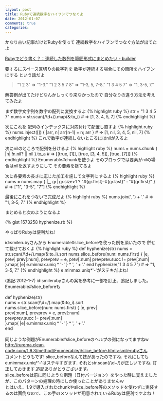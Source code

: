 ```yaml
---
layout: post
title: Rubyで連続数字をハイフンでつなぐよ
date: 2012-01-07
comments: true
categories:
---
```



かなり古い記事だけどRubyを使って
連続数字をハイフンでつなぐ方法が出てたよ

[Rubyでどう書く？：連続した数列を範囲形式にまとめたい - builder](http://builder.japan.zdnet.com/script/sp_ruby-doukaku-panel/20369264/)

要するにスペース区切りの数字列を
数字が連続する場合にその箇所をハイフンにする
という話だよ
> 
>   "1 2 3" => "1-3."
>   "1 2 3 5 7 8" => "1-3, 5, 7-8."
>   "1 3 4 5 7" => "1, 3-5, 7."

解答例が出てたけどなんかしっくり来なかったので
自分なりの違う方法を考えてみたよ

まず数字文字列を数字の配列に変換するよ
{% highlight ruby %}
str = "1 3 4 5 7"
nums = str.scan(/\d+/).map(&:to_i) # => [1, 3, 4, 5, 7]
{% endhighlight %}

次にこれを
配列のインデックスに対応付けて配置し直すよ
{% highlight ruby %}
nums.inject([]) { |arr, n| arr[n-1] = n; arr } # => [1, nil, 3, 4, 5, nil, 7]
{% endhighlight %}
これで数字が連続しないところにはnilが入るよ

次にnilのところで配列を分けるよ
{% highlight ruby %}
nums = nums.chunk { |n| !n.nil? || nil }.to_a # => [[true, [1]], [true, [3, 4, 5]], [true, [7]]]
{% endhighlight %}
Enumerable#chunkを使うよ
そのブロックでは要素がnilの場合はnilを返すようにして
その要素を捨てるよ

次に各要素の長さに応じた加工を施して文字列にするよ
{% highlight ruby %}
nums = nums.map { |_, gr| gr.size>1 ? "#{gr.first}-#{gr.last}" : "#{gr.first}" } # => ["1", "3-5", "7"]
{% endhighlight %}

最後にこれをつないで完成だよ
{% highlight ruby %}
nums.join(', ') + '.' # => "1, 3-5, 7."
{% endhighlight %}

まとめると次のようになるよ

{% gist 1573258 hyphenize.rb %}


やっぱりRubyは便利だね!

id:smilerubyさんから
Enumerable#slice_beforeを使った例を頂いたので
併せて載せておくよ
{% highlight ruby %}
def hyphenize(str)
 nums = str.scan(/\d+/).map(&:to_i).sort
 nums.slice_before(num: nums.first) { |e, prev|
   prev[:num], prevprev = e, prev[:num]
   prevprev.succ != prev[:num]
 }.map{ |e| e.minmax.uniq * '-' } * ', ' + '.'
end
hyphenize("1 3 4 5 7") # => "1, 3-5, 7."
{% endhighlight %}
e.minmax.uniq*'-'がステキだよね!

(追記:2012-1-7) id:smilerubyさんの案を参考に一部を訂正、追記しました。
Enumerable#slice_beforeも<br><br>def hyphenize(str)<br>  nums = str.scan(/\d+/).map(&:to_i).sort<br>  nums.slice_before(num: nums.first) { |e, prev|<br>    prev[:num], prevprev = e, prev[:num]<br>    prevprev.succ != prev[:num]<br>  }.map{ |e| e.minmax.uniq * '-' } * ', ' + '.'<br>end<br><br>同じような例題がEnumerable#slice_beforeのヘルプの例になってますねw<br>http://rurema.clear-code.com/1.9.3/method/Enumerable/i/slice_before.html>smilerubyさん<br>コメントどうもです! slice_beforeなんて技があったのですね. それにしてもe.mimmax.uniq*'-'はステキすぎます. それとstr.scan(/\d+/)が正しいですね. 訂正しておきます.追記ありがとうございます。<br>slice_beforeは前に同じような例題（日付バージョン）をやった時に覚えましたが、このパターンの処理の時にしか使ったことがありませんｗ<br>とはいえ、1.9で導入されたchunkやslice_before等のメソッドを使わずに実装するのは面倒なので、この手のメソッドが用意されているRubyは便利ですよね！